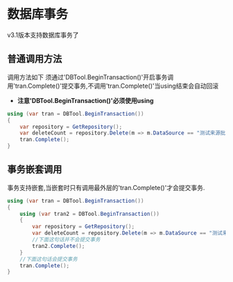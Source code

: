 # 数据库事务

v3.1版本支持数据库事务了
## 普通调用方法
调用方法如下 
须通过'DBTool.BeginTransaction()'开启事务调用'tran.Complete()'提交事务,不调用'tran.Complete()'当using结束会自动回滚
<br>
- **注意'DBTool.BeginTransaction()'必须使用using**

```csharp
using (var tran = DBTool.BeginTransaction())
{
	var repository = GetRepository();           
	var deleteCount = repository.Delete(m => m.DataSource == "测试来源批量修改");
	tran.Complete();
}
```
## 事务嵌套调用
事务支持嵌套,当嵌套时只有调用最外层的'tran.Complete()'才会提交事务.
```csharp
using (var tran = DBTool.BeginTransaction())
{
	using (var tran2 = DBTool.BeginTransaction())
	{
		var repository = GetRepository();           
		var deleteCount = repository.Delete(m => m.DataSource == "测试来源批量修改");
		//下面这句话并不会提交事务
		tran2.Complete();
	}
	//下面这句话会提交事务
	tran.Complete();
}
```